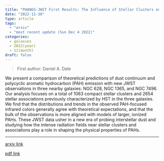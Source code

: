 ```yaml
---
title: "PHANGS-JWST First Results: The Influence of Stellar Clusters on PAHs in Nearby Galaxies"
date: "2022-11-30"
type: article
tags:
  - "arxiv"
  - "most recent update (Sun Dec 4 2022)"
categories:
  - galaxies
  - 2022(year)
  - 11(month)
draft: false
---
```


> First author: Daniel A. Dale

 We present a comparison of theoretical predictions of dust continuum and
polycyclic aromatic hydrocarbon (PAH) emission with new JWST observations in
three nearby galaxies: NGC 628, NGC 1365, and NGC 7496. Our analysis focuses on
a total of 1063 compact stellar clusters and 2654 stellar associations
previously characterized by HST in the three galaxies. We find that the
distributions and trends in the observed PAH-focused infrared colors generally
agree with theoretical expectations, and that the bulk of the observations is
more aligned with models of larger, ionized PAHs. These JWST data usher in a
new era of probing interstellar dust and studying how the intense radiation
fields near stellar clusters and associations play a role in shaping the
physical properties of PAHs.

---
[arxiv link](http://arxiv.org/abs/2212.00130v1)

[pdf link](http://arxiv.org/pdf/2212.00130v1)